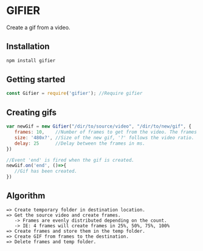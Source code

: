 # GIFIER
Create a gif from a video.

## Installation
```bash
npm install gifier
```

## Getting started
```javascript
const Gifier = require('gifier'); //Require gifier
```

## Creating gifs
```javascript
var newGif = new Gifier("/dir/to/source/video", "/dir/to/new/gif", {
   frames: 10,    //Number of frames to get from the video. The frames will be evenly distributed.
   size: '480x?', //Size of the new gif, '?' follows the video ratio.
   delay: 25      //Delay between the frames in ms.
})

//Event 'end' is fired when the gif is created.
newGif.on('end', ()=>{
   //Gif has been created.
})
```

## Algorithm
```
=> Create temporary folder in destination location.
=> Get the source video and create frames.
   -> Frames are evenly distributed depending on the count.
   -> IE: 4 frames will create frames in 25%, 50%, 75%, 100%
=> Create frames and store them in the temp folder.
=> Create GIF from frames to the destination.
=> Delete frames and temp folder.
```